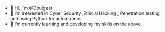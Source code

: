 - 👋 Hi, I’m @Doulgast
- 👀 I’m interested in Cyber Security ,Ethical Hacking , Penetration testing and using Python for automations.
- 🌱 I’m currently learning and developing my skills on the above.


